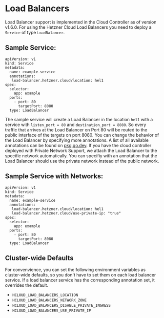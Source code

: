 # Load Balancers

Load Balancer support is implemented in the Cloud Controller as of
version v1.6.0. For using the Hetzner Cloud Load Balancers you need to
deploy a `Service` of type `LoadBalancer`.

## Sample Service:

```
apiVersion: v1
kind: Service
metadata:
  name: example-service
  annotations:
   load-balancer.hetzner.cloud/location: hel1
spec:
  selector:
    app: example
  ports:
    - port: 80
      targetPort: 8080
  type: LoadBalancer
```

The sample service will create a Load Balancer in the location `hel1`
with a service with `listen_port = 80` and `destination_port = 8080`. So
every traffic that arrives at the Load Balancer on Port 80 will be
routed to the public interface of the targets on port 8080.  You can
change the behavior of the Load Balancer by specifying more annotations.
A list of all available annotations can be found on
[pkg.go.dev](https://pkg.go.dev/github.com/hetznercloud/hcloud-cloud-controller-manager/internal/annotation).
If you have the cloud controller deployed with Private Network Support,
we attach the Load Balancer to the specific network automatically. You
can specifiy with an annotation that the Load Balancer should use the
private network instead of the public network.

## Sample Service with Networks:

```
apiVersion: v1
kind: Service
metadata:
  name: example-service
  annotations:
   load-balancer.hetzner.cloud/location: hel1
   load-balancer.hetzner.cloud/use-private-ip: "true"
spec:
  selector:
    app: example
  ports:
    - port: 80
      targetPort: 8080
  type: LoadBalancer
```

## Cluster-wide Defaults

For convenvience, you can set the following environment variables as cluster-wide defaults, so you don't have to set them on each load balancer service. If a load balancer service has the corresponding annotation set, it overrides the default.

* `HCLOUD_LOAD_BALANCERS_LOCATION`
* `HCLOUD_LOAD_BALANCERS_NETWORK_ZONE`
* `HCLOUD_LOAD_BALANCERS_DISABLE_PRIVATE_INGRESS`
* `HCLOUD_LOAD_BALANCERS_USE_PRIVATE_IP`
